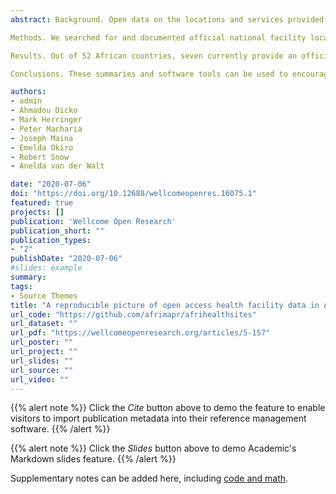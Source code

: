 ```yaml
---
abstract: Background. Open data on the locations and services provided by health facilities have, in some countries, allowed the development of software tools contributing to COVID-19 response. The UN and WHO encourage countries to make health facility location data open, to encourage use and improvement. We provide a summary of open access health facility location data in Africa using re-useable R code. We aim to support data analysts developing software tools to address COVID-19 response in individual countries. In Africa there are currently three main sources of such open data; 1) direct from national ministries of health, 2) a database for sub-Saharan Africa collated and published by a team from KEMRI-Wellcome Trust Research Programme and now hosted by WHO, and 3) The Global Healthsites Mapping Project in collaboration with OpenStreetMap.     

Methods. We searched for and documented official national facility location data that were openly available. We developed re-useable open-source R code to summarise and visualise facility location data by country from the three sources. This re-useable code is used to provide a web user interface allowing data exploration through maps and plots of facility type.

Results. Out of 52 African countries, seven currently provide an official open facility list that can be downloaded and analysed reproducibly. Considering all three sources, there are over 185,000 health facility locations available for Africa. However, there are differences and overlaps between sources and a lack of data on capacities and service provision.

Conclusions. These summaries and software tools can be used to encourage greater use of existing health facility location data, incentivise further improvements in the provision of those data by national suppliers, and encourage collaboration within wider data communities. The tools are a part of the afrimapr project, actively developing R building blocks to facilitate the use of health data in Africa.

authors:
- admin
- Ahmadou Dicko
- Mark Herringer
- Peter Macharia
- Joseph Maina
- Emelda Okiro
- Robert Snow
- Anelda van der Walt

date: "2020-07-06"
doi: "https://doi.org/10.12688/wellcomeopenres.16075.1"
featured: true
projects: []
publication: 'Wellcome Open Research'
publication_short: ""
publication_types:
- "2"
publishDate: "2020-07-06"
#slides: example
summary:
tags:
- Source Themes
title: "A reproducible picture of open access health facility data in Africa and R tools to support improvement"
url_code: "https://github.com/afrimapr/afrihealthsites"
url_dataset: ""
url_pdf: "https://wellcomeopenresearch.org/articles/5-157"
url_poster: ""
url_project: ""
url_slides: ""
url_source: ""
url_video: ""
---
```




{{% alert note %}}
Click the *Cite* button above to demo the feature to enable visitors to import publication metadata into their reference management software.
{{% /alert %}}

{{% alert note %}}
Click the *Slides* button above to demo Academic's Markdown slides feature.
{{% /alert %}}

Supplementary notes can be added here, including [code and math](https://sourcethemes.com/academic/docs/writing-markdown-latex/).
